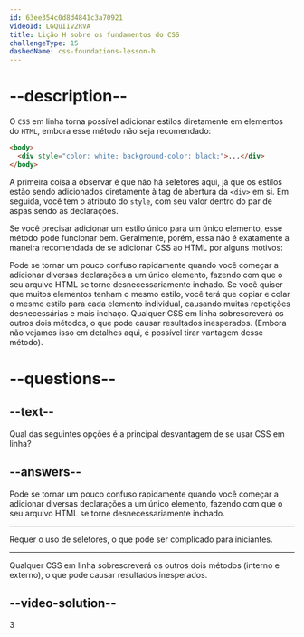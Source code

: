 ```yaml
---
id: 63ee354c0d8d4841c3a70921
videoId: LGQuIIv2RVA
title: Lição H sobre os fundamentos do CSS
challengeType: 15
dashedName: css-foundations-lesson-h
---
```


# --description--

O `CSS` em linha torna possível adicionar estilos diretamente em elementos do `HTML`, embora esse método não seja recomendado:

```html
<body>
  <div style="color: white; background-color: black;">...</div>
</body>
```

A primeira coisa a observar é que não há seletores aqui, já que os estilos estão sendo adicionados diretamente à tag de abertura da `<div>` em si. Em seguida, você tem o atributo do `style`, com seu valor dentro do par de aspas sendo as declarações.

Se você precisar adicionar um estilo único para um único elemento, esse método pode funcionar bem. Geralmente, porém, essa não é exatamente a maneira recomendada de se adicionar CSS ao HTML por alguns motivos:

Pode se tornar um pouco confuso rapidamente quando você começar a adicionar diversas declarações a um único elemento, fazendo com que o seu arquivo HTML se torne desnecessariamente inchado. Se você quiser que muitos elementos tenham o mesmo estilo, você terá que copiar e colar o mesmo estilo para cada elemento individual, causando muitas repetições desnecessárias e mais inchaço. Qualquer CSS em linha sobrescreverá os outros dois métodos, o que pode causar resultados inesperados. (Embora não vejamos isso em detalhes aqui, é possível tirar vantagem desse método).

# --questions--

## --text--

Qual das seguintes opções é a principal desvantagem de se usar CSS em linha?

## --answers--

Pode se tornar um pouco confuso rapidamente quando você começar a adicionar diversas declarações a um único elemento, fazendo com que o seu arquivo HTML se torne desnecessariamente inchado.

---

Requer o uso de seletores, o que pode ser complicado para iniciantes.

---

Qualquer CSS em linha sobrescreverá os outros dois métodos (interno e externo), o que pode causar resultados inesperados.


## --video-solution--

3
